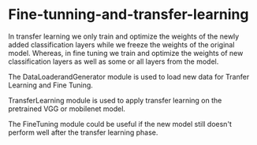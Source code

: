 # Fine-tunning-and-transfer-learning

In transfer learning we only train and optimize the weights of the newly added classification layers while we freeze the weights of the original model. Whereas, in fine tuning we train and optimize the weights of new classification layers as well as some or all layers from the model.

The DataLoaderandGenerator module is used to load new data for Tranfer Learning and Fine Tuning.

TransferLearning module is used to apply transfer learning on the pretrained VGG or mobilenet model.

The FineTuning module could be useful if the new model still doesn't perform well after the transfer learning phase.
